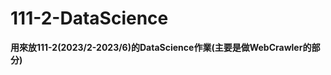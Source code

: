 # 111-2-DataScience
**用來放111-2(2023/2-2023/6)的DataScience作業(主要是做WebCrawler的部分)**<br>
<!--* 上課: 日期-名稱<br>
* 作業: HW0-名稱<br>
* 期中: Midterm0-名稱<br>
* 期末: Final-名稱<br>-->
